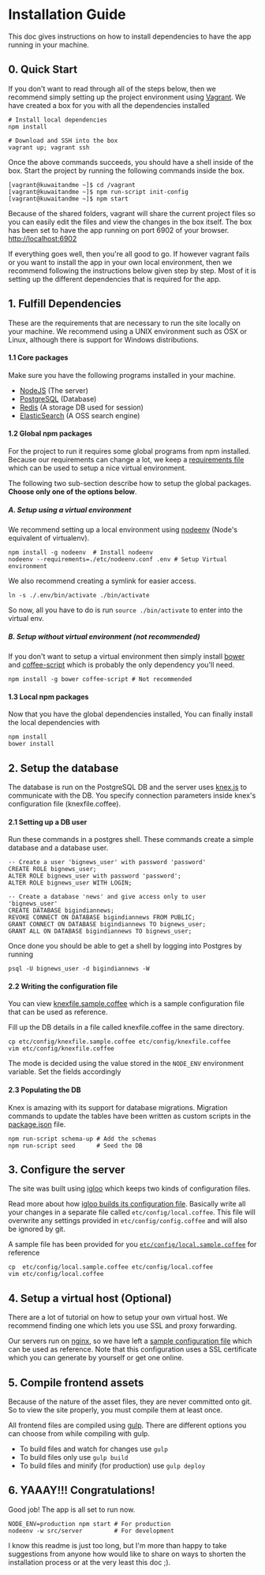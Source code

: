 Installation Guide
==================
This doc gives instructions on how to install dependencies to have the app running in your machine.

## 0. Quick Start
If you don't want to read through all of the steps below, then we recommend simply setting up the project environment using [Vagrant](https://www.vagrantup.com/). We have created a box for you with all the dependencies installed

    # Install local dependencies
    npm install

    # Download and SSH into the box
    vagrant up; vagrant ssh

Once the above commands succeeds, you should have a shell inside of the box. Start the project by running the following commands inside the box.

    [vagrant@kuwaitandme ~]$ cd /vagrant
    [vagrant@kuwaitandme ~]$ npm run-script init-config
    [vagrant@kuwaitandme ~]$ npm start

Because of the shared folders, vagrant will share the current project files so you can easily edit the files and view the changes in the box itself. The box has been set to have the app running on port 6902 of your browser. [http://localhost:6902](http://localhost:6902)

If everything goes well, then you're all good to go. If however vagrant fails or you want to install the app in your own local environment, then we recommend following the instructions below given step by step. Most of it is setting up the different dependencies that is required for the app.


## 1. Fulfill Dependencies
These are the requirements that are necessary to run the site locally on your machine. We recommend using a UNIX environment such as OSX or Linux, although there is support for Windows distributions.


#### 1.1 Core packages

Make sure you have the following programs installed in your machine.

 + [NodeJS](https://nodejs.org/) (The server)
 + [PostgreSQL](http://www.postgresql.org/) (Database)
 + [Redis](http://redis.io/) (A storage DB used for session)
 + [ElasticSearch](https://www.elastic.co/products/elasticsearch) (A OSS search engine)


#### 1.2 Global npm packages
For the project to run it requires some global programs from npm installed. Because our requirements can change a lot, we keep a [requirements file](etc/nodeenv.conf) which can be used to setup a nice virtual environment.

The following two sub-section describe how to setup the global packages. **Choose only one of the options below**.


##### A. Setup using a virtual environment
We recommend setting up a local environment using [nodeenv](https://github.com/ekalinin/nodeenv) (Node's equivalent of virtualenv).

    npm install -g nodeenv  # Install nodeenv
    nodeenv --requirements=./etc/nodeenv.conf .env # Setup Virtual environment

We also recommend creating a symlink for easier access.

    ln -s ./.env/bin/activate ./bin/activate

So now, all you have to do is run ``` source ./bin/activate ``` to enter into the virtual env.


##### B. Setup without virtual environment (not recommended)
If you don't want to setup a virtual environment then simply install [bower](https://bower.io) and [coffee-script](http://coffeescript.org/) which is probably the only dependency you'll need.

    npm install -g bower coffee-script # Not recommended


#### 1.3 Local npm packages
Now that you have the global dependencies installed, You can finally install the local dependencies with

    npm install
    bower install



## 2. Setup the database
The database is run on the PostgreSQL DB and the server uses [knex.js](http://knexjs.org) to communicate with the DB. You specify connection parameters inside knex's configuration file (knexfile.coffee).


#### 2.1 Setting up a DB user
Run these commands in a postgres shell. These commands create a simple database and a database user.

    -- Create a user 'bignews_user' with password 'password'
    CREATE ROLE bignews_user;
    ALTER ROLE bignews_user with password 'password';
    ALTER ROLE bignews_user WITH LOGIN;

    -- Create a database 'news' and give access only to user 'bignews_user'
    CREATE DATABASE bigindiannews;
    REVOKE CONNECT ON DATABASE bigindiannews FROM PUBLIC;
    GRANT CONNECT ON DATABASE bigindiannews TO bignews_user;
    GRANT ALL ON DATABASE bigindiannews TO bignews_user;


Once done you should be able to get a shell by logging into Postgres by running

    psql -U bignews_user -d bigindiannews -W


#### 2.2 Writing the configuration file
You can view [knexfile.sample.coffee](etc/config/knexfile.sample.coffee) which is a sample configuration file that can be used as reference.

Fill up the DB details in a file called knexfile.coffee in the same directory.

    cp etc/config/knexfile.sample.coffee etc/config/knexfile.coffee
    vim etc/config/knexfile.coffee

The mode is decided using the value stored in the ```NODE_ENV``` environment variable. Set the fields accordingly

#### 2.3 Populating the DB
Knex is amazing with its support for database migrations. Migration commands to update the tables have been written as custom scripts in the [package.json](package.json) file.

    npm run-script schema-up # Add the schemas
    npm run-script seed      # Seed the DB


<!-- /#### 3. Compile Assets -->

## 3. Configure the server
The site was built using [igloo](https://www.npmjs.com/package/igloo) which keeps two kinds of configuration files.

Read more about how [igloo builds its configuration file](https://github.com/niftylettuce/igloo/blob/master/lib/boot/settings.js). Basically write all your changes in a separate file called ```etc/config/local.coffee```. This file will overwrite any settings provided in ```etc/config/config.coffee``` and will also be ignored by git.

A sample file has been provided for you [```etc/config/local.sample.coffee```](etc/config/local.sample.coffee) for reference

    cp  etc/config/local.sample.coffee etc/config/local.coffee
    vim etc/config/local.coffee


## 4. Setup a virtual host (Optional)
There are a lot of tutorial on how to setup your own virtual host. We recommend finding one which lets you use SSL and proxy forwarding.

Our servers run on [nginx](http://nginx.org/), so we have left a [sample configuration file](etc/nginx.conf) which can be used as reference. Note that this configuration uses a SSL certificate which you can generate by yourself or get one online.


## 5. Compile frontend assets
Because of the nature of the asset files, they are never committed onto git. So to view the site properly, you must compile them at least once.

All frontend files are compiled using [gulp](https://gulpjs.com). There are different options you can choose from while compiling with gulp.

  + To build files and watch for changes use ``` gulp ```
  + To build files only use ```gulp build```
  + To build files and minify (for production) use ```gulp deploy ```


## 6. YAAAY!!! Congratulations!
Good job! The app is all set to run now.

    NODE_ENV=production npm start # For production
    nodeenv -w src/server         # For development

I know this readme is just too long, but I'm more than happy to take suggestions from anyone how would like to share on ways to shorten the installation process or at the very least this doc ;).
